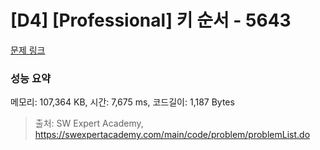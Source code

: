 # [D4] [Professional] 키 순서 - 5643 

[문제 링크](https://swexpertacademy.com/main/code/problem/problemDetail.do?contestProbId=AWXQsLWKd5cDFAUo) 

### 성능 요약

메모리: 107,364 KB, 시간: 7,675 ms, 코드길이: 1,187 Bytes



> 출처: SW Expert Academy, https://swexpertacademy.com/main/code/problem/problemList.do